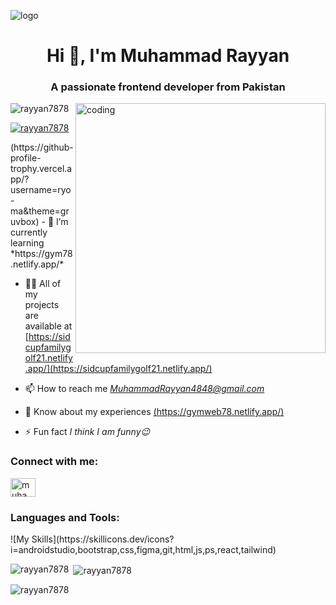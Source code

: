 ![logo](https://github.com/Rayyan7878/Rayyan7878/blob/main/githubban.gif)

<h1 align="center">Hi 👋, I'm Muhammad Rayyan</h1>
<h3 align="center">A passionate frontend developer from Pakistan</h3>
<img align="right" alt="coding" width="400" src="https://camo.githubusercontent.com/19db51af5f90f1b152bc0b9078f5fe97053955be5074f03f17019c70345bdcdb/68747470733a2f2f6d69726f2e6d656469756d2e636f6d2f6d61782f313336302f302a37513379765349765f7430696f4a2d5a2e676966">
<p align="left"> <img src="https://komarev.com/ghpvc/?username=rayyan7878&label=Profile%20views&color=0e75b6&style=flat" alt="rayyan7878" /> </p>
<p align="left"> <a href="https://github.com/ryo-ma/github-profile-trophy"><img src="https://github-profile-trophy.vercel.app/?username=rayyan7878" alt="rayyan7878" /></a> </p>
(https://github-profile-trophy.vercel.app/?username=ryo-ma&theme=gruvbox)
- 🌱 I’m currently learning *https://gym78.netlify.app/*

- 👨‍💻 All of my projects are available at [https://sidcupfamilygolf21.netlify.app/](https://sidcupfamilygolf21.netlify.app/)

- 📫 How to reach me *MuhammadRayyan4848@gmail.com*

- 📄 Know about my experiences [(https://gymweb78.netlify.app/)](https://gymweb78.netlify.app/)

- ⚡ Fun fact _I think I am funny😉_

<h3 align="left">Connect with me:</h3>
<p align="left">
<a href="https://instagram.com/muhammad_rayyan.11" target="blank"><img align="center" src="https://raw.githubusercontent.com/rahuldkjain/github-profile-readme-generator/master/src/images/icons/Social/instagram.svg" alt="muhammad_rayyan.11" height="30" width="40" /></a>
</p>

<h3 align="left">Languages and Tools:</h3>
<p align="left">![My Skills](https://skillicons.dev/icons?i=androidstudio,bootstrap,css,figma,git,html,js,ps,react,tailwind)</p>

<p><img align="left" src="https://github-readme-stats.vercel.app/api/top-langs?username=rayyan7878&show_icons=true&locale=en&layout=compact" alt="rayyan7878" /></p>

<p>&nbsp;<img align="center" src="https://github-readme-stats.vercel.app/api?username=rayyan7878&show_icons=true&locale=en" alt="rayyan7878" /></p>

<p><img align="center" src="https://github-readme-streak-stats.herokuapp.com/?user=rayyan7878&" alt="rayyan7878" /></p>
